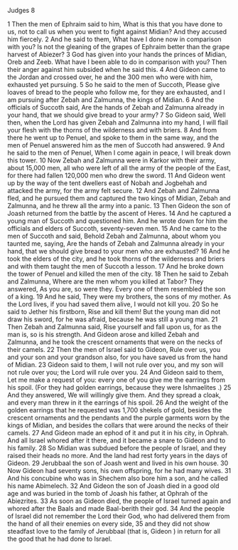 Judges 8

1	Then the men of Ephraim said to him, What is this that you have done to us, not to call us when you went to fight against Midian? And they accused him fiercely.
2	And he said to them, What have I done now in comparison with you? Is not the gleaning of the grapes of Ephraim better than the grape harvest of Abiezer?
3	God has given into your hands the princes of Midian, Oreb and Zeeb. What have I been able to do in comparison with you? Then their anger against him subsided when he said this.
4	And Gideon came to the Jordan and crossed over, he and the 300 men who were with him, exhausted yet pursuing.
5	So he said to the men of Succoth, Please give loaves of bread to the people who follow me, for they are exhausted, and I am pursuing after Zebah and Zalmunna, the kings of Midian.
6	And the officials of Succoth said, Are the hands of Zebah and Zalmunna already in your hand, that we should give bread to your army?
7	So Gideon said, Well then, when the Lord has given Zebah and Zalmunna into my hand, I will flail your flesh with the thorns of the wilderness and with briers.
8	And from there he went up to Penuel, and spoke to them in the same way, and the men of Penuel answered him as the men of Succoth had answered.
9	And he said to the men of Penuel, When I come again in peace, I will break down this tower.
10	Now Zebah and Zalmunna were in Karkor with their army, about 15,000 men, all who were left of all the army of the people of the East, for there had fallen 120,000 men who drew the sword.
11	And Gideon went up by the way of the tent dwellers east of Nobah and Jogbehah and attacked the army, for the army felt secure.
12	And Zebah and Zalmunna fled, and he pursued them and captured the two kings of Midian, Zebah and Zalmunna, and he threw all the army into a panic.
13	Then Gideon the son of Joash returned from the battle by the ascent of Heres.
14	And he captured a young man of Succoth and questioned him. And he wrote down for him the officials and elders of Succoth, seventy-seven men.
15	And he came to the men of Succoth and said, Behold Zebah and Zalmunna, about whom you taunted me, saying, Are the hands of Zebah and Zalmunna already in your hand, that we should give bread to your men who are exhausted?
16	And he took the elders of the city, and he took thorns of the wilderness and briers and with them taught the men of Succoth a lesson.
17	And he broke down the tower of Penuel and killed the men of the city.
18	Then he said to Zebah and Zalmunna, Where are the men whom you killed at Tabor? They answered, As you are, so were they. Every one of them resembled the son of a king.
19	And he said, They were my brothers, the sons of my mother. As the Lord lives, if you had saved them alive, I would not kill you.
20	So he said to Jether his firstborn, Rise and kill them! But the young man did not draw his sword, for he was afraid, because he was still a young man.
21	Then Zebah and Zalmunna said, Rise yourself and fall upon us, for as the man is, so is his strength. And Gideon arose and killed Zebah and Zalmunna, and he took the crescent ornaments that were on the necks of their camels.
22	Then the men of Israel said to Gideon, Rule over us, you and your son and your grandson also, for you have saved us from the hand of Midian.
23	Gideon said to them, I will not rule over you, and my son will not rule over you; the Lord will rule over you.
24	And Gideon said to them, Let me make a request of you: every one of you give me the earrings from his spoil. (For they had golden earrings, because they were Ishmaelites .)
25	And they answered, We will willingly give them. And they spread a cloak, and every man threw in it the earrings of his spoil.
26	And the weight of the golden earrings that he requested was 1,700 shekels of gold, besides the crescent ornaments and the pendants and the purple garments worn by the kings of Midian, and besides the collars that were around the necks of their camels.
27	And Gideon made an ephod of it and put it in his city, in Ophrah. And all Israel whored after it there, and it became a snare to Gideon and to his family.
28	So Midian was subdued before the people of Israel, and they raised their heads no more. And the land had rest forty years in the days of Gideon.
29	Jerubbaal the son of Joash went and lived in his own house.
30	Now Gideon had seventy sons, his own offspring, for he had many wives.
31	And his concubine who was in Shechem also bore him a son, and he called his name Abimelech.
32	And Gideon the son of Joash died in a good old age and was buried in the tomb of Joash his father, at Ophrah of the Abiezrites.
33	As soon as Gideon died, the people of Israel turned again and whored after the Baals and made Baal-berith their god.
34	And the people of Israel did not remember the Lord their God, who had delivered them from the hand of all their enemies on every side,
35	and they did not show steadfast love to the family of Jerubbaal (that is, Gideon ) in return for all the good that he had done to Israel.

